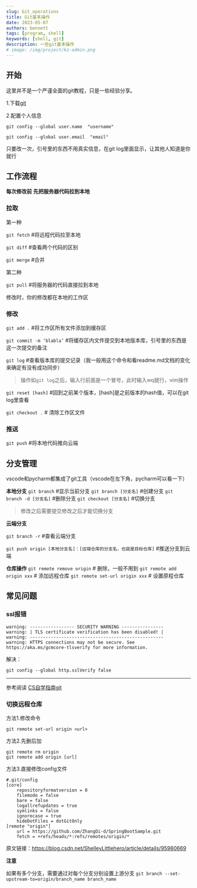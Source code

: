 ```yaml
---
slug: Git_operations
title: Git基本操作
date: 2023-05-07
authors: bennett
tags: [program, shell]
keywords: [shell, git]
description: 一些git基本操作
# image: /img/project/kz-admin.png
---
```


<!-- truncate -->


## 开始
这里并不是一个严谨全面的git教程，只是一些经验分享。

1.下载[git](https://git-scm.com/download)

2.配置个人信息

`git config --global user.name  "username"  `

`git config --global user.email  "email"`

只要改一次，引号里的东西不用真实信息，在git log里面显示，让其他人知道是你就行

## 工作流程

**每次修改前**
**先把服务器代码拉到本地**

### 拉取

第一种

`git fetch` #将远程代码拉至本地

`git diff` #查看两个代码的区别

`git merge` #合并

第二种

`git pull` #将服务器的代码直接拉到本地

修改时，你的修改都在本地的工作区

### 修改

`git add .`  #将工作区所有文件添加到缓存区

`git commit -m ‘blabla’` #将缓存区内文件提交到本地版本库，引号里的东西是这一次提交的备注

`git log` #查看版本库的提交记录（我一般用这个命令和看readme.md文档的变化来确定有没有成功同步）

> 操作如`git log`之后，输入行前面是一个冒号，此时输入wq就行，vim操作

`git reset [hash]` #回到之前某个版本，[hash]是之前版本的hash值，可以在git log里查看

`git checkout .` # 清除工作区文件

### 推送

`git push` #将本地代码推向云端

## 分支管理

vscode和pycharm都集成了git工具（vscode在左下角，pycharm可以看一下）

**本地分支**
`git branch`    #显示当前分支
`git branch [分支名]`   #创建分支
`git branch -d [分支名]`    #删除分支
`git checkout [分支名]` #切换分支
> 修改之后需要提交修改之后才能切换分支

**云端分支**

`git branch -r` #查看云端分支

`git push origin [本地分支名]：[远端仓库的分支名，也就是目标仓库]`  #推送分支到云端

**仓库操作**
`git remote remove origin`  # 删除，一般不用到
`git remote add origin xxx` # 添加远程仓库
`git remote set-url origin xxx` # 设置原程仓库


## 常见问题


### ssl报错

```shell
warning: ----------------- SECURITY WARNING ----------------
warning: | TLS certificate verification has been disabled! |
warning: ---------------------------------------------------
warning: HTTPS connections may not be secure. See https://aka.ms/gcmcore-tlsverify for more information.
```

解决：

```shell
git config --global http.sslVerify false
```


---
参考阅读
[CS自学指南git](https://csdiy.wiki/%E5%BF%85%E5%AD%A6%E5%B7%A5%E5%85%B7/Git/)


### 切换远程仓库
方法1.修改命令

`git remote set-url origin <url>`

方法2.先删后加

```
git remote rm origin
git remote add origin [url]
```

方法3.直接修改config文件

```
#.git/config
[core]
	repositoryformatversion = 0
	filemode = false
	bare = false
	logallrefupdates = true
	symlinks = false
	ignorecase = true
	hideDotFiles = dotGitOnly
[remote "origin"]
	url = https://github.com/ZhangDi-d/SpringBootSample.git
	fetch = +refs/heads/*:refs/remotes/origin/*

```

原文链接：https://blog.csdn.net/ShelleyLittlehero/article/details/95980669

**注意** 

如果有多个分支，需要通过对每个分支分别设置上游分支
`git branch --set-upstream-to=origin/branch_name branch_name`
